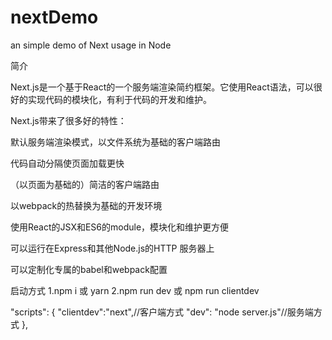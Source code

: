 # nextDemo
an simple demo of Next usage in Node

简介

Next.js是一个基于React的一个服务端渲染简约框架。它使用React语法，可以很好的实现代码的模块化，有利于代码的开发和维护。

Next.js带来了很多好的特性：

默认服务端渲染模式，以文件系统为基础的客户端路由

代码自动分隔使页面加载更快

（以页面为基础的）简洁的客户端路由

以webpack的热替换为基础的开发环境

使用React的JSX和ES6的module，模块化和维护更方便

可以运行在Express和其他Node.js的HTTP 服务器上

可以定制化专属的babel和webpack配置

启动方式
1.npm i 或 yarn
2.npm run dev 或 npm run clientdev

 "scripts": {
    "clientdev":"next",//客户端方式
    "dev": "node server.js"//服务端方式
  },

